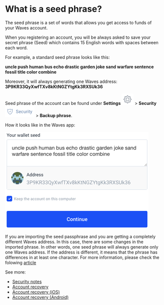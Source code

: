 # What is a seed phrase?

The seed phrase is a set of words that allows you get access to funds of your Waves account.

When you registering an account, you will be always asked to save your secret phrase (Seed) which contains 15 English words with spaces between each word.

For example, a standard seed phrase looks like this:

**uncle push human bus echo drastic garden joke sand warfare sentence fossil title color combine**

Moreover, it will always generating one Waves address: **3P9KR33QyXwfTXv8kKtNGZYtgKk3RXSUk36**

Seed phrase of the account can be found under **Settings** ![](/_assets/seed_phrase_02.png) > **Security** ![](/_assets/seed_phrase_03.png) > **Backup phrase**.

How it looks like in the Waves app:

![](/_assets/seed_phrase_01.png)

If you are importing the seed passphrase and you are getting a completely different Waves address. In this case, there are some changes in the imported phrase. In other words, one seed phrase will always generate only one Waves address. If the address is different, it means that the phrase has differences in at least one character. For more information, please check the folowing [article](/waves-client/frequently-asked-questions-faq/account-management/one-seed.md)

See more:

* [Security notes](/overview/security-notes.md)
* [Account recovery](/waves-client/account-management/restore-an-account.md)
* [Account recovery (iOS)](/waves-client/mobile-apps/iOS/account-management/restore-an-account.md)
* [Account recovery (Android)](/waves-client/mobile-apps/android/account-management/restore-an-account.md)

